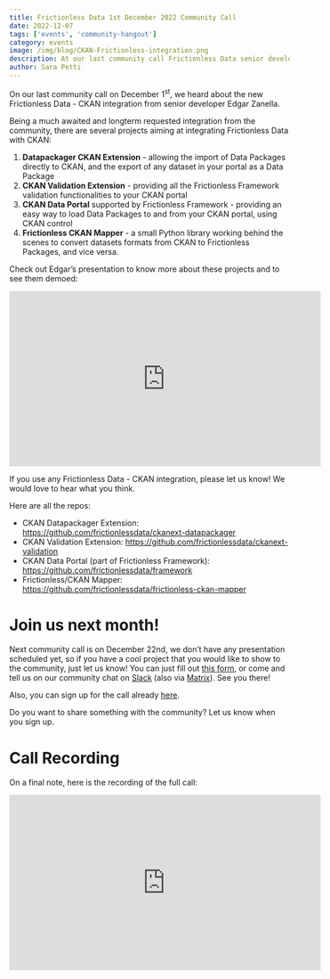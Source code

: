 ```yaml
---
title: Frictionless Data 1st December 2022 Community Call 
date: 2022-12-07
tags: ['events', 'community-hangout']
category: events
image: /img/blog/CKAN-Frictionless-integration.png
description: At our last community call Frictionless Data senior developer Edgar Zanella presented to the community the Frictionless - CKAN integration...
author: Sara Petti
---
```

On our last community call on December 1<sup>st</sup>, we heard about the new Frictionless Data - CKAN integration from senior developer Edgar Zanella.

Being a much awaited and longterm requested integration from the community, there are several projects aiming at integrating Frictionless Data with CKAN:

1. **Datapackager CKAN Extension** - allowing the import of Data Packages directly to CKAN, and the export of any dataset in your portal as a Data Package
2. **CKAN Validation Extension** - providing all the Frictionless Framework validation functionalities to your CKAN portal
3. **CKAN Data Portal** supported by Frictionless Framework - providing an easy way to load Data Packages to and from your CKAN portal, using CKAN control
4. **Frictionless CKAN Mapper** - a small Python library working behind the scenes to convert datasets formats from CKAN to Frictionless Packages, and vice versa.

Check out Edgar’s presentation to know more about these projects and to see them demoed: 

<iframe width="560" height="315" src="https://www.youtube.com/embed/ZvPTFYsIT9w" title="YouTube video player" frameborder="0" allow="accelerometer; autoplay; clipboard-write; encrypted-media; gyroscope; picture-in-picture" allowfullscreen></iframe>

If you use any Frictionless Data - CKAN integration, please let us know! We would love to hear what you think. 

Here are all the repos:
* CKAN Datapackager Extension: https://github.com/frictionlessdata/ckanext-datapackager
* CKAN Validation Extension: https://github.com/frictionlessdata/ckanext-validation
* CKAN Data Portal (part of Frictionless Framework): https://github.com/frictionlessdata/framework 
* Frictionless/CKAN Mapper: https://github.com/frictionlessdata/frictionless-ckan-mapper

# Join us next month!
Next community call is on December 22nd, we don’t have any presentation scheduled yet, so if you have a cool project that you would like to show to the community, just let us know! You can just fill out [this form](https://forms.gle/AWpbxyiGESNSUFK2A), or come and tell us on our community chat on [Slack](https://join.slack.com/t/frictionlessdata/shared_invite/zt-17kpbffnm-tRfDW_wJgOw8tJVLvZTrBg) (also via [Matrix](https://matrix.to/#/#frictionlessdata:matrix.okfn.org)). See you there!

Also, you can sign up for the call already [here](https://docs.google.com/forms/d/e/1FAIpQLSeuNCopxXauMkrWvF6VHqOyHMcy54SfNDOseVXfWRQZWkvqjQ/viewform?usp=sf_link).

Do you want to share something with the community? Let us know when you sign up. 

# Call Recording
On a final note, here is the recording of the full call:

<iframe width="560" height="315" src="https://www.youtube.com/embed/aBSTRfoQhIU" title="YouTube video player" frameborder="0" allow="accelerometer; autoplay; clipboard-write; encrypted-media; gyroscope; picture-in-picture" allowfullscreen></iframe>
